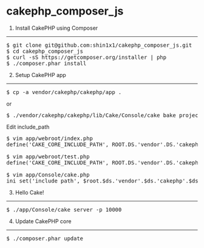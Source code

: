 cakephp_composer_js
===================

1. Install CakePHP using Composer
-----------------------------------

<pre>
$ git clone git@github.com:shin1x1/cakephp_composer_js.git
$ cd cakephp_composer_js
$ curl -sS https://getcomposer.org/installer | php
$ ./composer.phar install
</pre>

2. Setup CakePHP app
-----------------------------------

<pre>
$ cp -a vendor/cakephp/cakephp/app .
</pre>

or
<pre>
$ ./vendor/cakephp/cakephp/lib/Cake/Console/cake bake project
</pre>


Edit include_path

<pre>
$ vim app/webroot/index.php
define('CAKE_CORE_INCLUDE_PATH', ROOT.DS.'vendor'.DS.'cakephp'.DS.'cakephp'.DS.'lib');

$ vim app/webroot/test.php
define('CAKE_CORE_INCLUDE_PATH', ROOT.DS.'vendor'.DS.'cakephp'.DS.'cakephp'.DS.'lib');

$ vim app/Console/cake.php
ini_set('include_path', $root.$ds.'vendor'.$ds.'cakephp'.$ds.'cakephp'.$ds.'lib'.PATH_SEPARATOR . ini_get('include_path'));
</pre>

3. Hello Cake!
-----------------------------------

<pre>
$ ./app/Console/cake server -p 10000
</pre>

4. Update CakePHP core
-----------------------------------

<pre>
$ ./composer.phar update
</pre>

